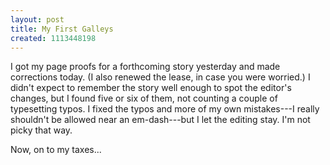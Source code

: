 ```yaml
---
layout: post
title: My First Galleys
created: 1113448198
---
```

I got my page proofs for a forthcoming story yesterday and made corrections today.  (I also renewed the lease, in case you were worried.)  I didn't expect to remember the story well enough to spot the editor's changes, but I found five or six of them, not counting a couple of typesetting typos.  I fixed the typos and more of my own mistakes---I really shouldn't be allowed near an em-dash---but I let the editing stay.  I'm not picky that way.

Now, on to my taxes...
